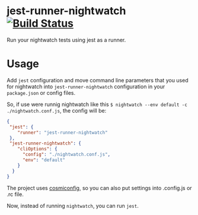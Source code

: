 # jest-runner-nightwatch [![Build Status](https://travis-ci.org/zastavnitskiy/jest-nightwatch.svg?branch=master)](https://travis-ci.org/zastavnitskiy/jest-nightwatch)

Run your nightwatch tests using jest as a runner. 

# Usage
Add `jest` configuration and move command line parameters that you used for nightwatch into `jest-runner-nightwatch` configuration in your `package.json` or config files.

So, if use were runnig nightwatch like this `$ nightwatch --env default -c ./nightwatch.conf.js`, the config will be:
```json
{
 "jest": {
    "runner": "jest-runner-nightwatch"
 }, 
 "jest-runner-nightwatch": {
    "cliOptions": {
      "config": "./nightwatch.conf.js",
      "env": "default"
    }
  }
}
```
The project uses [cosmiconfig](https://github.com/davidtheclark/cosmiconfig), so you can also put settings 
into .config.js or .rc file.

Now, instead of running `nightwatch`, you can run `jest`.

